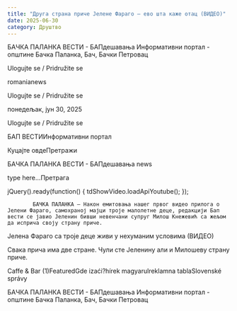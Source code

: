 ```yaml
---
title: "Друга страна приче Јелене Фараго – ево шта каже отац (ВИДЕО)"
date: 2025-06-30
category: Друштво
---
```


БАЧКА ПАЛАНКА ВЕСТИ - БАПдешавања Информативни портал - општине Бачка Паланка, Бач, Бачки Петровац

Ulogujte se / Pridružite se

romanianews

Ulogujte se / Pridružite se

понедељак, јун 30, 2025

Ulogujte se / Pridružite se

БАП ВЕСТИИнформативни портал

Куцајте овдеПретражи

БАЧКА ПАЛАНКА ВЕСТИ - БАПдешавања news

type here...Претрага

jQuery().ready(function() {
                            tdShowVideo.loadApiYoutube(); 
                        });
                        
                    
            БАЧКА ПАЛАНКА – Након емитовања нашег првог видео прилога о Јелени Фараго, самохраној мајци троје малолетне деце, редакцији Бап вести се јавио Јеленин бивши невенчани супруг Милош Кнежевић са жељом да исприча своју страну приче.

Јелена Фараго са троје деце живи у нехуманим условима (ВИДЕО)



Свака прича има две стране. Чули сте Јеленину али и Милошеву страну приче.

Caffe & Bar (1)FeaturedGde izaći?hírek magyarulreklamna tablaSlovenské správy

БАЧКА ПАЛАНКА ВЕСТИ - БАПдешавања Информативни портал - општине Бачка Паланка, Бач, Бачки Петровац

